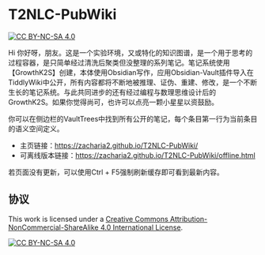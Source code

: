 # T2NLC-PubWiki

[![CC BY-NC-SA 4.0][cc-by-nc-sa-shield]][cc-by-nc-sa]

Hi 你好呀，朋友。这是一个实验环境，又或特化的知识图谱，是一个用于思考的过程容器，是只简单经过清洗后聚类但没整理的系列笔记。笔记系统使用【GrowthK2S】创建，本体使用Obsidian写作，应用Obsidian-Vault插件导入在TiddlyWiki中公开，所有内容都将不断地被推理、证伪、重建、修改，是一个不断生长的笔记系统。与此共同进步的还有经过编程与数理思维设计后的GrowthK2S。如果你觉得尚可，也许可以点亮一颗小星星以资鼓励。

你可以在侧边栏的VaultTrees中找到所有公开的笔记，每个条目第一行为当前条目的语义空间定义。

- 主页链接：https://zacharia2.github.io/T2NLC-PubWiki/
- 可离线版本链接：https://zacharia2.github.io/T2NLC-PubWiki/offline.html 

若页面没有更新，可以使用Ctrl + F5强制刷新缓存即可看到最新内容。

## 协议

This work is licensed under a
[Creative Commons Attribution-NonCommercial-ShareAlike 4.0 International License][cc-by-nc-sa].

[![CC BY-NC-SA 4.0][cc-by-nc-sa-image]][cc-by-nc-sa]

[cc-by-nc-sa]: http://creativecommons.org/licenses/by-nc-sa/4.0/
[cc-by-nc-sa-image]: https://licensebuttons.net/l/by-nc-sa/4.0/88x31.png
[cc-by-nc-sa-shield]: https://img.shields.io/badge/License-CC%20BY--NC--SA%204.0-lightgrey.svg
